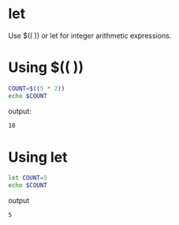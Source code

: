 # let

Use $(( )) or let for integer arithmetic expressions.

# Using $(( ))

```bash
COUNT=$((5 * 2))
echo $COUNT
```

output:

```bash
10
```

# Using let

```bash
let COUNT=5
echo $COUNT
```

output

```bash
5
```
